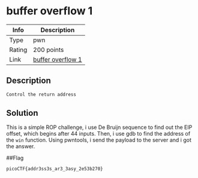 # buffer overflow 1

|Info           |Description                    |
|---------------|-------------------------------|
|Type           |pwn|
|Rating         |200 points|
|Link           |[buffer overflow 1](https://play.picoctf.org/practice/challenge/258)|

## Description

```txt
Control the return address
```

## Solution

This is a simple ROP challenge, i use De Bruijn sequence to find out the EIP
offset, which begins after 44 inputs. Then, i use gdb to find the address of the
`win` function. Using pwntools, i send the payload to the server and i got the answer.

##Flag

```txt
picoCTF{addr3ss3s_ar3_3asy_2e53b270}
```

